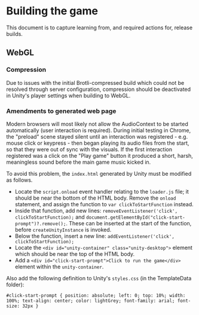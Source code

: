 # Building the game

This document is to capture learning from, and required actions for, release builds.

## WebGL

### Compression

Due to issues with the initial Brotli-compressed build which could not be resolved through server configuration, compression should be deactivated in Unity's player settings when building to WebGL.

### Amendments to generated web page

Modern browsers will most likely not allow the AudioContext to be started automatically (user interaction is required). During initial testing in Chrome, the "preload" scene stayed silent until an interaction was registered - e.g. mouse click or keypress - then began playing its audio files from the start, so that they were out of sync with the visuals. If the first interaction registered was a click on the "Play game" button it produced a short, harsh, meaningless sound before the main game music kicked in.

To avoid this problem, the `index.html` generated by Unity must be modified as follows.

- Locate the `script.onload` event handler relating to the `loader.js` file; it should be near the bottom of the HTML body. Remove the `onload` statement, and assign the function to `var clickToStartFunction` instead.
- Inside that function, add new lines: `removeEventListener('click', clickToStartFunction);` and `document.getElementById("click-start-prompt")?.remove();`. These can be inserted at the start of the function, before `createUnityInstance` is invoked.
- Below the function, insert a new line: `addEventListener('click', clickToStartFunction);`
- Locate the `<div id="unity-container" class="unity-desktop">` element which should be near the top of the HTML body.
- Add a `<div id="click-start-prompt">Click to run the game</div>` element within the `unity-container`.

Also add the following definition to Unity's `styles.css` (in the TemplateData folder):

`#click-start-prompt { position: absolute; left: 0; top: 10%; width: 100%; text-align: center; color: lightGrey; font-family: arial; font-size: 32px }`
